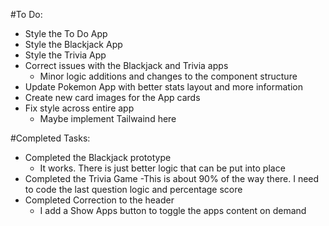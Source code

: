 #To Do:
- Style the To Do App
- Style the Blackjack App
- Style the Trivia App
- Correct issues with the Blackjack and Trivia apps
  - Minor logic additions and changes to the component structure
- Update Pokemon App with better stats layout and more information
- Create new card images for the App cards
- Fix style across entire app
  - Maybe implement Tailwaind here


#Completed Tasks:
- Completed the Blackjack prototype
  - It works. There is just better logic that can be put into place
- Completed the Trivia Game
  -This is about 90% of the way there. I need to code the last question logic and percentage score
- Completed Correction to the header
  - I add a Show Apps button to toggle the apps content on demand
